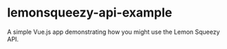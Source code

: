 # lemonsqueezy-api-example
A simple Vue.js app demonstrating how you might use the Lemon Squeezy API.
